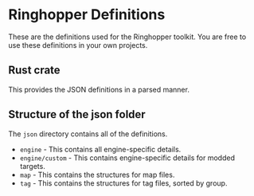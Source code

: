 # Ringhopper Definitions

These are the definitions used for the Ringhopper toolkit. You are free to use
these definitions in your own projects.

## Rust crate

This provides the JSON definitions in a parsed manner.

## Structure of the json folder

The `json` directory contains all of the definitions.

- `engine` - This contains all engine-specific details.
- `engine/custom` - This contains engine-specific details for modded targets.
- `map` - This contains the structures for map files.
- `tag` - This contains the structures for tag files, sorted by group.
